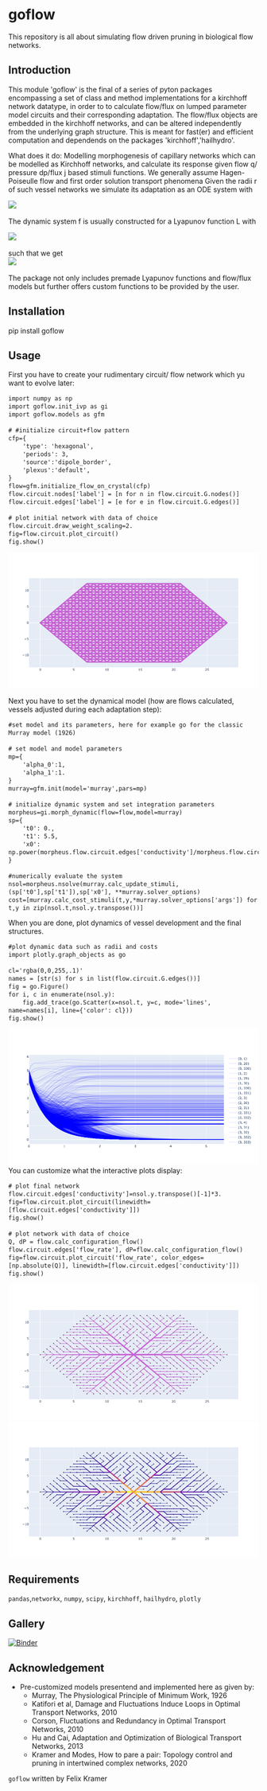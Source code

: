 # goflow
This repository is all about simulating flow driven pruning in biological flow networks.
##  Introduction
This module 'goflow' is the final of a series of pyton packages encompassing a set of class and method implementations for a kirchhoff network datatype, in order to to calculate flow/flux on lumped parameter model circuits and their corresponding adaptation. The flow/flux objects are embedded in the kirchhoff networks, and can be altered independently from the underlying graph structure. This is meant for fast(er) and efficient computation and dependends on the packages 'kirchhoff','hailhydro'.

What does it do: Modelling morphogenesis of capillary networks which can be modelled as Kirchhoff networks, and calculate its response given flow q/ pressure dp/flux j based stimuli functions. We generally assume Hagen-Poiseulle flow and first order solution transport phenomena Given the radii r of such vessel networks we simulate its adaptation as an ODE system with <br>

<img src="https://render.githubusercontent.com/render/math?math=\dot{r}_i (t) = f_i( \lbrace r \rbrace, \lbrace q \rbrace, \lbrace j \rbrace, ... ) ">

The dynamic system f is usually constructed for a Lyapunov function L with <br>

<img src="https://render.githubusercontent.com/render/math?math=L = \sum_i \alpha_1 p_i^2r_i^4 %2B \alpha_0 r_i^2 %2B+...">

such that we get <br>
<img src="https://render.githubusercontent.com/render/math?math=f_i( \lbrace r \rbrace, \lbrace q \rbrace, \lbrace j \rbrace, ... )= -\frac{dL}{dr_i} ">

The package not only includes premade Lyapunov functions and flow/flux models but further offers custom functions to be provided by the user.
##  Installation
pip install goflow
##  Usage
First you have to create your rudimentary circuit/ flow network which yu want to evolve later:
```
import numpy as np
import goflow.init_ivp as gi
import goflow.models as gfm

# #initialize circuit+flow pattern
cfp={
    'type': 'hexagonal',
    'periods': 3,
    'source':'dipole_border',
    'plexus':'default',
}
flow=gfm.initialize_flow_on_crystal(cfp)
flow.circuit.nodes['label'] = [n for n in flow.circuit.G.nodes()]
flow.circuit.edges['label'] = [e for e in flow.circuit.G.edges()]

# plot initial network with data of choice
flow.circuit.draw_weight_scaling=2.
fig=flow.circuit.plot_circuit()
fig.show()
```
![plexus](https://raw.githubusercontent.com/felixk1990/go-with-the-flow/main/gallery/plexus_murray.png)

Next you have to set the dynamical model (how are flows calculated, vessels adjusted during each adaptation step):
```
#set model and its parameters, here for example go for the classic Murray model (1926)

# set model and model parameters
mp={
    'alpha_0':1,
    'alpha_1':1.
}
murray=gfm.init(model='murray',pars=mp)

# initialize dynamic system and set integration parameters
morpheus=gi.morph_dynamic(flow=flow,model=murray)   
sp={
    't0': 0.,
    't1': 5.5,
    'x0': np.power(morpheus.flow.circuit.edges['conductivity']/morpheus.flow.circuit.scales['conductance'],0.25),
}

#numerically evaluate the system
nsol=morpheus.nsolve(murray.calc_update_stimuli,(sp['t0'],sp['t1']),sp['x0'], **murray.solver_options)
cost=[murray.calc_cost_stimuli(t,y,*murray.solver_options['args']) for t,y in zip(nsol.t,nsol.y.transpose())]
```
When you are done, plot dynamics of vessel development and the final structures.
```
#plot dynamic data such as radii and costs
import plotly.graph_objects as go

cl='rgba(0,0,255,.1)'
names = [str(s) for s in list(flow.circuit.G.edges())]
fig = go.Figure()
for i, c in enumerate(nsol.y):
    fig.add_trace(go.Scatter(x=nsol.t, y=c, mode='lines', name=names[i], line={'color': cl}))
fig.show()
```
![dynamics](https://raw.githubusercontent.com/felixk1990/go-with-the-flow/main/gallery/dynamics_murray.png)<br>
You can customize what the interactive plots display:
```
# plot final network
flow.circuit.edges['conductivity']=nsol.y.transpose()[-1]*3.
fig=flow.circuit.plot_circuit(linewidth=[flow.circuit.edges['conductivity']])
fig.show()

# plot network with data of choice
Q, dP = flow.calc_configuration_flow()
flow.circuit.edges['flow_rate'], dP=flow.calc_configuration_flow()
fig=flow.circuit.plot_circuit('flow_rate', color_edges=[np.absolute(Q)], linewidth=[flow.circuit.edges['conductivity']])
fig.show()
```
![updated1](https://raw.githubusercontent.com/felixk1990/go-with-the-flow/main/gallery/updated_murray1.png)<br>
![updated2](https://raw.githubusercontent.com/felixk1990/go-with-the-flow/main/gallery/updated_murray2.png)<br>
##  Requirements
``` pandas ```,``` networkx ```, ``` numpy ```, ``` scipy ```, ``` kirchhoff ```, ``` hailhydro ```, ```plotly```
##  Gallery
[![Binder](https://mybinder.org/badge_logo.svg)](https://mybinder.org/v2/gh/felixk1990/go-with-the-flow/HEAD)
## Acknowledgement
* Pre-customized models presentend and implemented here as given by:
    *  Murray, The Physiological Principle of Minimum Work, 1926
    *  Katifori et al, Damage and Fluctuations Induce Loops in Optimal Transport Networks, 2010
    *  Corson, Fluctuations and Redundancy in Optimal Transport Networks, 2010
    *  Hu and Cai, Adaptation and Optimization of Biological Transport Networks, 2013
    *  Kramer and Modes, How to pare a pair: Topology control and pruning in intertwined complex networks, 2020

```goflow``` written by Felix Kramer
